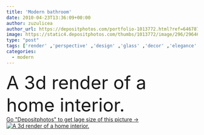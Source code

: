 ```yaml
---
title: 'Modern bathroom'
date: 2010-04-23T13:36:09+00:00
author: zuzulicea
author_url: https://depositphotos.com/portfolio-1013772.html?ref=64678756
image: https://static4.depositphotos.com/thumbs/1013772/image/296/2964610/api_thumb_450.jpg?forcejpeg=true
type: "post"
tags: ['render' ,'perspective' ,'design' ,'glass' ,'decor' ,'elegance' ,'plant' ,'light' ,'ceramic' ,'3d' ,'modern' ,'architecture' ,'building' ,'house' ,'window' ,'interior' ,'home' ,'mirror' ,'bath' ,'bathroom' ,'bathtub' ,'hygiene' ,'furniture' ,'room' ,'indoors' ,'mansion' ,'trendy' ,'floor' ,'wash' ,'sink' ,'apartment' ,'concrete' ,'residential' ,'faucet' ,'toilet' ,'sanitary' ,'contemporary' ,'decorating' ,'of' ,'fashionable' ,'do' ,'bathrooms' ,'a' ,'de' ,'washbasin' ,'lavabo' ,'casa' ,'furnitur' ,'salle' ,'bano' ]
categories: 
  - modern
---
```

<div aling="center">
            <font size="60"> A 3d render of a home interior.</font>   
</div>
<div>
    <a href='https://static4.depositphotos.com/thumbs/1013772/image/296/2964610/api_thumb_450.jpg?forcejpeg=true?ref=64678756' target=_blank > Go "Depositphotos" to get lage size of this picture ->
        <img href='https://static4.depositphotos.com/thumbs/1013772/image/296/2964610/api_thumb_450.jpg?forcejpeg=true?ref=64678756' src='https://static4.depositphotos.com/1013772/296/i/950/depositphotos_2964610-stock-photo-modern-bathroom.jpg?forcejpeg=true' alt='A 3d render of a home interior.' >
    </a>
</div>
